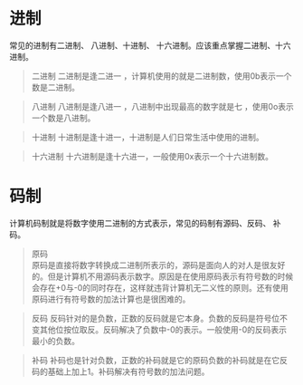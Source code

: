 # 进制
常见的进制有二进制、 八进制、十进制、 十六进制。应该重点掌握二进制、十六进制。
> 二进制 二进制是逢二进一 ，计算机使用的就是二进制数，使用0b表示一个数是二进制。

> 八进制  八进制是逢八进一 ，八进制中出现最高的数字就是七 ，使用0o表示一个数是八进制。

> 十进制 十进制是逢十进一，十进制是人们日常生活中使用的进制。

>  十六进制 十六进制是逢十六进一，一般使用0x表示一个十六进制数。

# 码制
  计算机码制就是将数字使用二进制的方式表示，常见的码制有源码、反码、 补码。 
 > 原码   
原码是直接将数字转换成二进制所表示的，源码是面向人的对人是很友好的。但是计算机不用源码表示数字。原因是在使用原码表示有符号数的时候会存在+0与-0的同时存在，这样就违背计算机无二义性的原则。还有使用原码进行有符号数的加法计算也是很困难的。

> 反码
反码针对的是负数，正数的反码就是它本身。负数的反码是符号位不变其他位按位取反。反码解决了负数中-0的表示。一般使用-0的反码表示最小的负数。

> 补码
补码也是针对负数，正数的补码就是它的原码负数的补码就是在它反码的基础上加上1。补码解决有符号数的加法问题。
 
<!--stackedit_data:
eyJoaXN0b3J5IjpbMjEzODgwNDYyMiwxMzc2MTE0MDIyLDk3Mz
YxNjQ0MCwtOTgwNTQxOTQ4LC0yMDQ5NjQ2MDMyLC0xNTI5OTQz
OTMyLDQxOTMzMDExMSw0MTkzMzAxMTEsLTIwMDc5MTc0MzRdfQ
==
-->